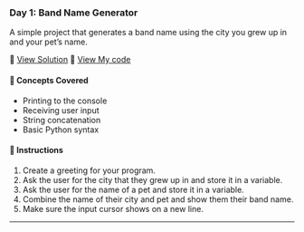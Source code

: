 ### Day 1: Band Name Generator

A simple project that generates a band name using the city you grew up in and your pet’s name.

📄 [View Solution](solution.py) 📄 [View My code](d1.py)  

#### 🧠 Concepts Covered
- Printing to the console
- Receiving user input
- String concatenation
- Basic Python syntax

#### 📝 Instructions
1. Create a greeting for your program.
2. Ask the user for the city that they grew up in and store it in a variable.
3. Ask the user for the name of a pet and store it in a variable.
4. Combine the name of their city and pet and show them their band name.
5. Make sure the input cursor shows on a new line.

---